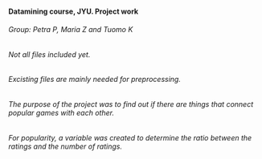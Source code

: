 #### Datamining course, JYU. Project work
###### Group: Petra P, Maria Z and Tuomo K
###### Not all files included yet.
###### Excisting files are mainly needed for preprocessing.
###### The purpose of the project was to find out if there are things that connect popular games with each other.
###### For popularity, a variable was created to determine the ratio between the ratings and the number of ratings.

